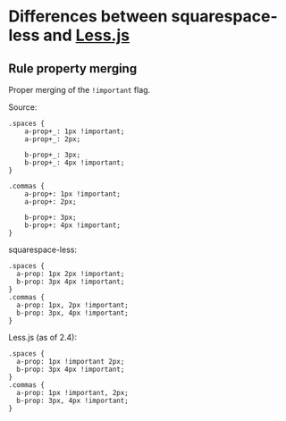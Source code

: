 
# Differences between squarespace-less and [Less.js][lessjs]

## Rule property merging

Proper merging of the `!important` flag.

Source:

    .spaces {
        a-prop+_: 1px !important;
        a-prop+_: 2px;

        b-prop+_: 3px;
        b-prop+_: 4px !important;
    }

    .commas {
        a-prop+: 1px !important;
        a-prop+: 2px;

        b-prop+: 3px;
        b-prop+: 4px !important;
    }

squarespace-less:

    .spaces {
      a-prop: 1px 2px !important;
      b-prop: 3px 4px !important;
    }
    .commas {
      a-prop: 1px, 2px !important;
      b-prop: 3px, 4px !important;
    }

Less.js (as of 2.4):

    .spaces {
      a-prop: 1px !important 2px;
      b-prop: 3px 4px !important;
    }
    .commas {
      a-prop: 1px !important, 2px;
      b-prop: 3px, 4px !important;
    }


[lessjs]: http://lesscss.org/ "Less.js"

